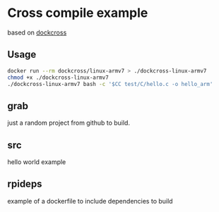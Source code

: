 # Cross compile example

based on [dockcross](https://github.com/dockcross/dockcross)

## Usage

```sh
docker run --rm dockcross/linux-armv7 > ./dockcross-linux-armv7
chmod +x ./dockcross-linux-armv7
./dockcross-linux-armv7 bash -c '$CC test/C/hello.c -o hello_arm'
```

## grab

just a random project from github to build.

## src

hello world example


## rpideps

example of a dockerfile to include dependencies to build


